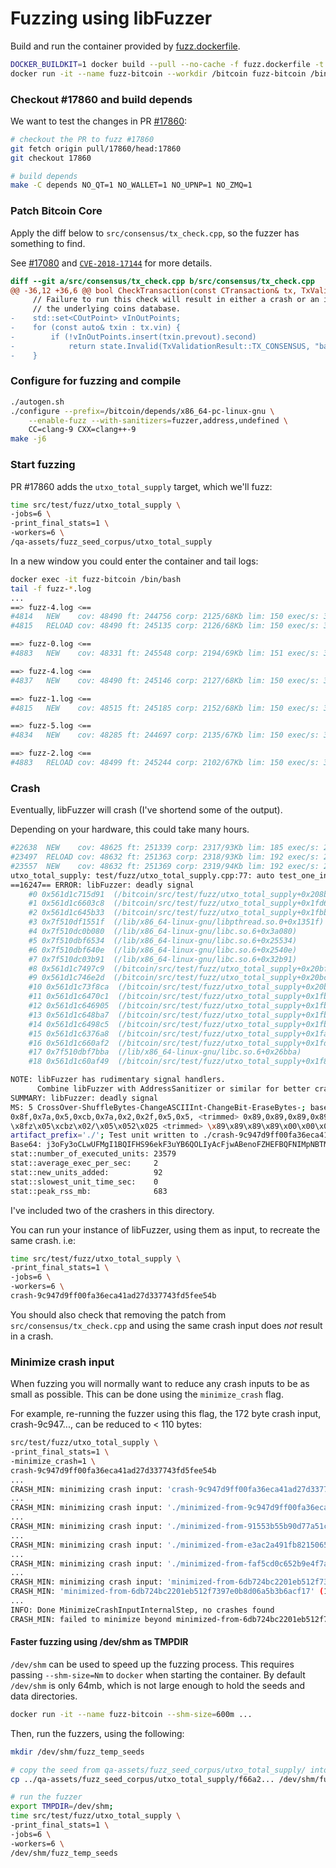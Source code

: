 # Fuzzing using libFuzzer

Build and run the container provided by [fuzz.dockerfile](fuzz.dockerfile).

```bash
DOCKER_BUILDKIT=1 docker build --pull --no-cache -f fuzz.dockerfile -t fuzz-bitcoin .
docker run -it --name fuzz-bitcoin --workdir /bitcoin fuzz-bitcoin /bin/bash
```

### Checkout #17860 and build depends

We want to test the changes in PR [#17860](https://github.com/bitcoin/bitcoin/pull/17860):

```bash
# checkout the PR to fuzz #17860
git fetch origin pull/17860/head:17860
git checkout 17860

# build depends
make -C depends NO_QT=1 NO_WALLET=1 NO_UPNP=1 NO_ZMQ=1
```

### Patch Bitcoin Core

Apply the diff below to `src/consensus/tx_check.cpp`, so the fuzzer has
something to find.

See [#17080](https://github.com/bitcoin/bitcoin/pull/17080) and [`CVE-2018-17144`](https://bitcoincore.org/en/2018/09/20/notice/) for more details.

```diff
diff --git a/src/consensus/tx_check.cpp b/src/consensus/tx_check.cpp
@@ -36,12 +36,6 @@ bool CheckTransaction(const CTransaction& tx, TxValidationState& state)
     // Failure to run this check will result in either a crash or an inflation bug, depending on the implementation of
     // the underlying coins database.
-    std::set<COutPoint> vInOutPoints;
-    for (const auto& txin : tx.vin) {
-        if (!vInOutPoints.insert(txin.prevout).second)
-            return state.Invalid(TxValidationResult::TX_CONSENSUS, "bad-txns-inputs-duplicate");
-    }
```

### Configure for fuzzing and compile

```bash
./autogen.sh
./configure --prefix=/bitcoin/depends/x86_64-pc-linux-gnu \
    --enable-fuzz --with-sanitizers=fuzzer,address,undefined \
    CC=clang-9 CXX=clang++-9
make -j6
```

### Start fuzzing

PR #17860 adds the `utxo_total_supply` target, which we'll fuzz:

```bash
time src/test/fuzz/utxo_total_supply \
-jobs=6 \
-print_final_stats=1 \
-workers=6 \
/qa-assets/fuzz_seed_corpus/utxo_total_supply
```

In a new window you could enter the container and tail logs:
```bash
docker exec -it fuzz-bitcoin /bin/bash
tail -f fuzz-*.log
...
==> fuzz-4.log <==
#4814	NEW    cov: 48490 ft: 244756 corp: 2125/68Kb lim: 150 exec/s: 3 rss: 609Mb L: 150/150 MS: 4 ShuffleBytes-CrossOver-ChangeBit-CrossOver-
#4815	RELOAD cov: 48490 ft: 245135 corp: 2126/68Kb lim: 150 exec/s: 3 rss: 609Mb

==> fuzz-0.log <==
#4883	NEW    cov: 48331 ft: 245548 corp: 2194/69Kb lim: 151 exec/s: 3 rss: 613Mb L: 128/151 MS: 3 ChangeBit-ChangeByte-InsertByte-

==> fuzz-4.log <==
#4837	NEW    cov: 48490 ft: 245146 corp: 2127/68Kb lim: 150 exec/s: 3 rss: 609Mb L: 76/150 MS: 1 ChangeBit-

==> fuzz-1.log <==
#4815	NEW    cov: 48515 ft: 245185 corp: 2152/68Kb lim: 150 exec/s: 3 rss: 604Mb L: 59/150 MS: 1 ChangeBinInt-

==> fuzz-5.log <==
#4834	NEW    cov: 48285 ft: 244697 corp: 2135/67Kb lim: 150 exec/s: 3 rss: 608Mb L: 150/150 MS: 3 ChangeASCIIInt-InsertByte-CrossOver-

==> fuzz-2.log <==
#4883	RELOAD cov: 48499 ft: 245244 corp: 2102/67Kb lim: 150 exec/s: 3 rss: 611Mb
```

### Crash

Eventually, libFuzzer will crash (I've shortend some of the output).

Depending on your hardware, this could take many hours.

```bash
#22638	NEW    cov: 48625 ft: 251339 corp: 2317/93Kb lim: 185 exec/s: 2 rss: 683Mb L: 121/192 MS: 2 ChangeByte-InsertByte-
#23497	RELOAD cov: 48632 ft: 251363 corp: 2318/93Kb lim: 192 exec/s: 2 rss: 683Mb
#23557	NEW    cov: 48632 ft: 251369 corp: 2319/94Kb lim: 192 exec/s: 2 rss: 683Mb L: 176/192 MS: 2 ShuffleBytes-CopyPart-
utxo_total_supply: test/fuzz/utxo_total_supply.cpp:77: auto test_one_input(const std::vector<uint8_t> &)::(anonymous class)::operator()() const: Assertion "circulation == utxo_stats.nTotalAmount" failed.
==16247== ERROR: libFuzzer: deadly signal
    #0 0x561d1c715d91  (/bitcoin/src/test/fuzz/utxo_total_supply+0x208bd91)
    #1 0x561d1c6603c8  (/bitcoin/src/test/fuzz/utxo_total_supply+0x1fd63c8)
    #2 0x561d1c645b33  (/bitcoin/src/test/fuzz/utxo_total_supply+0x1fbbb33)
    #3 0x7f510df1551f  (/lib/x86_64-linux-gnu/libpthread.so.0+0x1351f)
    #4 0x7f510dc0b080  (/lib/x86_64-linux-gnu/libc.so.6+0x3a080)
    #5 0x7f510dbf6534  (/lib/x86_64-linux-gnu/libc.so.6+0x25534)
    #6 0x7f510dbf640e  (/lib/x86_64-linux-gnu/libc.so.6+0x2540e)
    #7 0x7f510dc03b91  (/lib/x86_64-linux-gnu/libc.so.6+0x32b91)
    #8 0x561d1c7497c9  (/bitcoin/src/test/fuzz/utxo_total_supply+0x20bf7c9)
    #9 0x561d1c746e2d  (/bitcoin/src/test/fuzz/utxo_total_supply+0x20bce2d)
    #10 0x561d1c73f8ca  (/bitcoin/src/test/fuzz/utxo_total_supply+0x20b58ca)
    #11 0x561d1c6470c1  (/bitcoin/src/test/fuzz/utxo_total_supply+0x1fbd0c1)
    #12 0x561d1c646905  (/bitcoin/src/test/fuzz/utxo_total_supply+0x1fbc905)
    #13 0x561d1c648ba7  (/bitcoin/src/test/fuzz/utxo_total_supply+0x1fbeba7)
    #14 0x561d1c6498c5  (/bitcoin/src/test/fuzz/utxo_total_supply+0x1fbf8c5)
    #15 0x561d1c6376a8  (/bitcoin/src/test/fuzz/utxo_total_supply+0x1fad6a8)
    #16 0x561d1c660af2  (/bitcoin/src/test/fuzz/utxo_total_supply+0x1fd6af2)
    #17 0x7f510dbf7bba  (/lib/x86_64-linux-gnu/libc.so.6+0x26bba)
    #18 0x561d1c60af49  (/bitcoin/src/test/fuzz/utxo_total_supply+0x1f80f49)

NOTE: libFuzzer has rudimentary signal handlers.
      Combine libFuzzer with AddressSanitizer or similar for better crash reports.
SUMMARY: libFuzzer: deadly signal
MS: 5 CrossOver-ShuffleBytes-ChangeASCIIInt-ChangeBit-EraseBytes-; base unit: d1a5c27d68809f2e9c739d76c69065ff17ae7d6f
0x8f,0x7a,0x5,0xcb,0x7a,0x2,0x2f,0x5,0x5, <trimmed> 0x89,0x89,0x89,0x89,0x0,0x0,0x0,
\x8fz\x05\xcbz\x02/\x05\x052\x025 <trimmed> \x89\x89\x89\x89\x00\x00\x00
artifact_prefix='./'; Test unit written to ./crash-9c947d9ff00fa36eca41ad27d337743fd5fee54b
Base64: j3oFy3oCLwUFMgI1BQIFHS96ekF3uYB6QOLIyAcFjwABenoFZHEFBQFNIMpNBTMFPwXHuYB6CpWVBVBQenp6enpieoB6enoFBQUAplmmDQA9BQV6enoCj/j4+Pj4+Pj4+PgFBQUFBQVQUHp6j4+PjwUFBXpZenp6BVBQenqPj4+PBQUFell6enpZUFCqenp6Anp6eoB6AuZZUFBpenqPelCPeo+JiYmJiQAAAA==
stat::number_of_executed_units: 23579
stat::average_exec_per_sec:     2
stat::new_units_added:          92
stat::slowest_unit_time_sec:    0
stat::peak_rss_mb:              683
```

I've included two of the crashers in this directory.

You can run your instance of libFuzzer, using them as input, to recreate the same
crash. i.e:

```bash
time src/test/fuzz/utxo_total_supply \
-print_final_stats=1 \
-jobs=6 \
-workers=6 \
crash-9c947d9ff00fa36eca41ad27d337743fd5fee54b
```

You should also check that removing the patch from `src/consensus/tx_check.cpp`
and using the same crash input does *not* result in a crash.

### Minimize crash input

When fuzzing you will normally want to reduce any crash inputs to be as small as
possible. This can be done using the `minimize_crash` flag.

For example, re-running the fuzzer using this flag, the 172 byte crash input,
crash-9c947..., can be reduced to < 110 bytes:

```bash
src/test/fuzz/utxo_total_supply \
-print_final_stats=1 \
-minimize_crash=1 \
crash-9c947d9ff00fa36eca41ad27d337743fd5fee54b
...
CRASH_MIN: minimizing crash input: 'crash-9c947d9ff00fa36eca41ad27d337743fd5fee54b' (172 bytes)
...
CRASH_MIN: minimizing crash input: './minimized-from-9c947d9ff00fa36eca41ad27d337743fd5fee54b' (170 bytes)
...
CRASH_MIN: minimizing crash input: './minimized-from-91553b55b90d77a51c310844101bf6d31bb5d4cf' (150 bytes)
...
CRASH_MIN: minimizing crash input: './minimized-from-e3ac2a491fb8215065377867b8d6975ecf72df0e' (139 bytes)
...
CRASH_MIN: minimizing crash input: './minimized-from-faf5cd0c652b9e4f7ae087e0b24825f76e538dd9' (126 bytes)
...
CRASH_MIN: minimizing crash input: 'minimized-from-6db724bc2201eb512f7397e0b8d06a5b3b6acf17' (108 bytes)
CRASH_MIN: 'minimized-from-6db724bc2201eb512f7397e0b8d06a5b3b6acf17' (108 bytes) caused a crash. Will try to minimize it further
...
INFO: Done MinimizeCrashInputInternalStep, no crashes found
CRASH_MIN: failed to minimize beyond minimized-from-6db724bc2201eb512f7397e0b8d06a5b3b6acf17 (108 bytes), exiting
```

#### Faster fuzzing using /dev/shm as TMPDIR

`/dev/shm` can be used to speed up the fuzzing process. This requires passing
`--shm-size=Nm` to `docker` when starting the container. By default `/dev/shm` is
only 64mb, which is not large enough to hold the seeds and data directories.

```bash
docker run -it --name fuzz-bitcoin --shm-size=600m ...
```

Then, run the fuzzers, using the following:

```bash
mkdir /dev/shm/fuzz_temp_seeds

# copy the seed from qa-assets/fuzz_seed_corpus/utxo_total_supply/ into fuzz_temp_seeds
cp ../qa-assets/fuzz_seed_corpus/utxo_total_supply/f66a2... /dev/shm/fuzz_temp_seeds/f66a2..

# run the fuzzer
export TMPDIR=/dev/shm;
time src/test/fuzz/utxo_total_supply \
-print_final_stats=1 \
-jobs=6 \
-workers=6 \
/dev/shm/fuzz_temp_seeds
```

